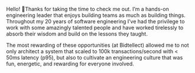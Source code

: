 Hello! 👋Thanks for taking the time to check me out. I’m a hands-on engineering leader that enjoys building teams as much as building things. Throughout my 20 years of software engineering I’ve had the privilege to work with some amazingly talented people and have worked tirelessly to absorb their wisdom and build on the lessons they taught. 

The most rewarding of these opportunities (at Bidtellect) allowed me to not only architect a system that scaled to 100k transactions/second with < 50ms latency (p95), but also to cultivate an engineering culture that was fun, energetic, and rewarding for everyone involved.
